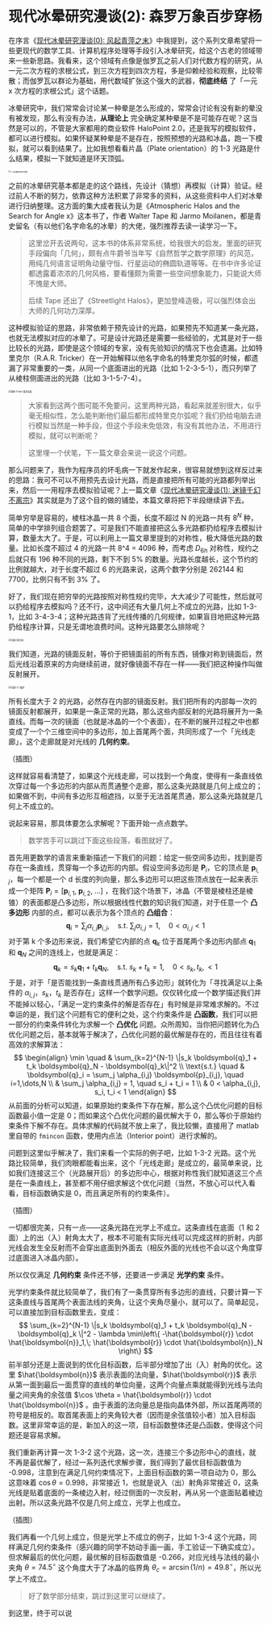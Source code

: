 # 现代冰晕研究漫谈(2): 森罗万象百步穿杨

在序言《[现代冰晕研究漫谈(0): 风起青萍之末](https://zhuanlan.zhihu.com/p/461810067)》中我提到，这个系列文章希望将一些更现代的数学工具、计算机程序处理等手段引入冰晕研究，给这个古老的领域带来一些新思路。我看来，这个领域有点像是伽罗瓦之前人们对代数方程的研究，从一元二次方程的求根公式，到三次方程到四次方程，多是仰赖经验和观察，比较零散；而伽罗瓦以群论为基础，用代数域扩张这个强大的武器，**彻底终结** 了「一元 x 次方程的求根公式」这个话题。

冰晕研究中，我们常常会讨论某一种晕是怎么形成的，常常会讨论有没有新的晕没有被发现，那么有没有办法，**从理论上** 完全确定某种晕是不是可能存在呢？这当然是可以的，不管是大家都用的商业软件 HaloPoint 2.0，还是我写的模拟软件，都可以进行模拟。如果怀疑某种晕是不是存在，按照预想的光路和冰晶，跑一下模拟，就可以看到结果了。比如我想看看片晶（Plate orientation）的 1-3 光路是什么结果，模拟一下就知道是环天顶弧。

<img src="img/rp1-3_plt0.5_s25_i2_note.png" alt="1-3光路的环天顶弧" style="zoom:28%;" />

之前的冰晕研究基本都是走的这个路线，先设计（猜想）再模拟（计算）验证。经过前人不断的努力，依靠这种方法积累了非常多的资料，从这些资料中人们对冰晕进行归纳整理。这方面的集大成者我认为是《Atmospheric Halos and the Search for Angle x》这本书了，作者 Walter Tape 和 Jarmo Moilanen，都是青史留名（有以他们名字命名的冰晕）的大佬，强烈推荐去读一读学习一下。

> 这里岔开去说两句，这本书的体系非常系统，给我很大的启发。里面的研究手段偏向「几何」，颇有点牛爵爷当年写《自然哲学之数学原理》的风范，用纯几何语言证明角动量守恒、行星运动的椭圆轨道等等。在书中许多论证都透露着浓浓的几何风格，要看懂颇为需要一些空间想象能力，只能说大师不愧是大师。
>
> 后续 Tape 还出了《Streetlight Halos》，更加登峰造极，可以强烈体会出大师的几何功力深厚。

这种模拟验证的思路，非常依赖于预先设计的光路，如果预先不知道某一条光路，也就无法模拟对应的冰晕了。可是设计光路还是需要一些经验的，尤其是对于一些比较长的光路，即使是这个领域的专家，没有先验知识的情况下也会遗漏。比如特里克尔（R.A.R. Tricker）在一开始解释以他名字命名的特里克尔弧的时候，都遗漏了非常重要的一类，从同一个底面进出的光路（比如 1-2-3-5-1），而只列举了从棱柱侧面进出的光路（比如 3-1-5-7-4）。

<img src="img/Tricker_arc_raypath.png" alt="两种 Tricker 弧的光路" style="zoom:30%;" />

> 大家看到这两个图可能不免要问，这里两种光路，看起来就差别很大，似乎毫无相似性，怎么能判断他们最后都形成特里克尔弧呢？我们扔给电脑去进行模拟当然是一种手段，但这个手段未免低效，有没有其他办法，不用进行模拟，就可以判断呢？
>
> 这里埋一个伏笔，下一篇文章会来说一说这个问题。

那么问题来了，我作为程序员的坏毛病一下就发作起来，很容易就想到这样反过来的思路：我可不可以不用预先去设计光路，而是直接把所有可能的光路都列举出来，然后一一用程序去模拟验证呢？上一篇文章《[现代冰晕研究漫谈(1): 迷镜千幻不离宗](https://zhuanlan.zhihu.com/p/462717356)》其实就是为了这个目的做的铺垫，本篇文章将把下半段继续讲下去。

简单穷举是容易的，棱柱冰晶一共 8 个面，长度不超过 N 的光路一共有 $8^N$ 种，简单的中学排列组合题罢了。可是我们不能直接把这么多光路都扔给程序去模拟计算，数量太大了。于是，可以利用上一篇文章里提到的对称性，极大降低光路的数量。比如长度不超过 4 的光路一共 8^4 = 4096 种，而考虑 $D_{6h}$ 对称性，规约之后就只有 196 种不同的光路，剩下不到 5% 的数量。光路长度越长，这个节约的比例就越大，对于长度不超过 6 的光路来说，这两个数字分别是 262144 和 7700，比例只有不到 3% 了。

好了，我们现在把穷举的光路按照对称性规约完毕，大大减少了可能性，然后就可以扔给程序去模拟吗？还不行，这中间还有大量几何上不成立的光路，比如 1-3-1，比如 3-4-3-4；这种光路违背了光线传播的几何规律，如果盲目地把这种光路扔给程序计算，只是无谓地浪费时间。这种光路要怎么排除呢？

<img src="img/geo_validation.png" alt="光路几何约束" style="zoom:30%;" />

我们知道，光路的镜面反射，等价于把镜面前的所有东西，镜像对称到镜面后，然后光线沿着原来的方向继续前进，就好像镜面不存在一样——我们把这种操作叫做反射展开。

<img src="img/expand_rp132_fn_00.png" alt="光路1-3-2展开" style="zoom:30%;" />

所有长度大于 2 的光路，必然存在内部的镜面反射。我们把所有的内部每一次的镜面反射都展开，如果是一条正常的光路，那么这些内部反射的光路将展开为一条直线。而每一次的镜面（也就是冰晶的一个个表面），在不断的展开过程之中也都变成了一个个三维空间中的多边形，加上首尾两个面，共同形成了一个「光线走廊」，这个走廊就是对光线的 **几何约束**。

（插图）

这样就容易看清楚了，如果这个光线走廊，可以找到一个角度，使得有一条直线依次穿过每一个多边形的内部从而贯通整个走廊，那么这条光路就是几何上成立的；如果做不到，中间有多边形互相遮挡，以至于无法首尾贯通，那么这条光路就是几何上不成立的。

说起来容易，那具体要怎么求解呢？下面开始一点点数学。

> 数学苦手可以跳过下面这些段落，看图就好了。

首先用更数学的语言来重新描述一下我们的问题：给定一些空间多边形，找到是否存在一条直线，贯穿每一个多边形的内部。假设空间多边形是 $\mathbf{P}_i$，它的顶点是 $\boldsymbol{p}_{i,j}$，每一个都是一个 d 长度的列向量，那么多边形可以把这些顶点放在一起来表示成一个矩阵 $\mathbf{P}_i=\left[\boldsymbol{p}_{i,1},\; \boldsymbol{p}_{i,2},\;\dots\right]$ ，在我们这个场景下，冰晶（不管是棱柱还是棱锥）的表面都是凸多边形，所以根据线性代数的知识我们知道，对于任意一个 **凸多边形** 内部的点，都可以表示为各个顶点的 **凸组合**：
$$
\boldsymbol{q}_i = \sum_j \alpha_{i,j} \boldsymbol{p}_{i,j}, \quad \text{s.t. } \sum_j \alpha_{i,j} = 1, \quad 0 < \alpha_{i,j} < 1
$$
对于第 k 个多边形来说，我们希望它内部的点 $\boldsymbol{q}_k$ 位于首尾两个多边形内部点 $\boldsymbol{q}_1$ 和 $\boldsymbol{q}_N$ 之间的连线上，也就是满足：
$$
\boldsymbol{q}_k = s_k \boldsymbol{q}_1 + t_k \boldsymbol{q}_N, \quad \text{s.t. } s_k + t_k = 1, \quad 0 < s_k, t_k, < 1
$$
于是，对于「是否能找到一条直线贯通所有凸多边形」就转化为「寻找满足以上条件的 $\alpha_{i,j}$，$s_k$，$t_k$ 是否存在」这样一个数学问题。仅仅转化成一个数学描述我们并不能掉以轻心，「满足一定约束条件的解是否存在」有时候是非常难求解的。不过幸运的是，我们这个问题有它的便利之处，这个约束条件是 **凸函数**，我们可以把一部分的约束条件转化为求解一个 **凸优化** 问题。众所周知，当你把问题转化为凸优化问题之后，基本就等于解决了，凸优化问题的最优解是存在的，而且往往有着高效的求解算法：
$$
\begin{align}
\min \quad & \sum_{k=2}^{N-1} \|s_k \boldsymbol{q}_1 + t_k \boldsymbol{q}_N - \boldsymbol{q}_k\|^2 \\
\text{s.t.} \quad & \boldsymbol{q}_i = \sum_j \alpha_{i,j} \boldsymbol{p}_{i,j}, \quad i=1,\dots,N \\
& \sum_j \alpha_{i,j} = 1, \quad s_i + t_i = 1 \\
& 0 < \alpha_{i,j}, s_i, t_i < 1
\end{align}
$$
从前面的分析可以知道，如果原始约束条件下存在解，那么这个凸优化问题的目标函数最小值一定是 0；而如果这个凸优化问题的最优解大于 0，那么等价于原始约束条件下解不存在。具体求解的代码就不放上来了，我比较懒，直接用了 matlab 里自带的 `fmincon` 函数，使用内点法（Interior point）进行求解的。

问题到这里似乎解决了，我们来看一个实际的例子吧，比如 1-3-2 光路。这个光路比较简单，我们肉眼都能看出来，这个「光线走廊」是成立的，最简单来说，比如我们连接这三个（光路展开后）的多边形中心，根据对称性我们就知道这三个点是在一条直线上，甚至都不用仔细求解这个优化问题（当然，不放心可以代入看看，目标函数确实是 0，而且满足所有的约束条件）。

（插图）

一切都很完美，只有一点——这条光路在光学上不成立。这条直线在底面（1 和 2 面）上的出（入）射角太大了，根本不可能有实际光线可以完成这样的折射，内部光线会发生全反射而不会穿出底面到外面去（相反外面的光线也不会以这个角度穿过底面进入冰晶内部）。

所以仅仅满足 **几何约束** 条件还不够，还要进一步满足 **光学约束** 条件。

光学约束条件就比较简单了，我们有了一条贯穿所有多边形的直线，只要计算一下这条直线与首尾两个表面法线的夹角，让这个夹角尽量小，就可以了。简单起见，可以直接加到目标函数里去，变成：
$$
\sum_{k=2}^{N-1} \|s_k \boldsymbol{q}_1 + t_k \boldsymbol{q}_N - \boldsymbol{q}_k \|^2 - \lambda \min\left\{ -\hat{\boldsymbol{r}} \cdot \hat{\boldsymbol{n}}_1,\; \hat{\boldsymbol{r}} \cdot \hat{\boldsymbol{n}}_N \right\}
$$
前半部分还是上面说到的优化目标函数，后半部分增加了出（入）射角的优化。这里 $\hat{\boldsymbol{n}}$ 表示表面的法向量，$\hat{\boldsymbol{r}}$ 表示从第一面到最后一面贯穿的直线的单位向量，这两个向量点乘就能得到光线与法向量之间夹角的余弦值 $\cos \theta = \hat{\boldsymbol{r}} \cdot \hat{\boldsymbol{n}}$ 。由于表面的法向量总是指向晶体外部，所以首尾两项的符号是相反的。取首尾表面上的夹角较大者（因而是余弦值较小者）加入目标函数。这里非常幸运的是，新加入的这一项，目标函数整体还是凸函数，使得这个问题还是容易求解。

我们重新再计算一次 1-3-2 这个光路，这一次，连接三个多边形中心的直线，就不再是最优解了，经过一系列迭代求解步骤，我们得到了最优目标函数值为 -0.998，注意到在满足几何约束情况下，上面目标函数的第一项自动为 0，那么这意味着 $\cos \theta = 0.998$，非常接近 1，也就是说入（出）射角非常接近 0，这条光线是贴着底面的一条棱边入射，经过侧面的一次反射，再从另一个底面贴着棱边出射。所以这条光路不仅是几何上成立，光学上也成立。

（插图）

我们再看一个几何上成立，但是光学上不成立的例子，比如 1-3-4 这个光路，同样满足几何约束条件（感兴趣的同学不妨动手画一画，手工验证一下确实成立）。但求解最后的优化问题，最优解的目标函数值是 -0.266，对应光线与法线的最小夹角 $\theta = 74.5^\circ$ 这个角度大于了冰晶的临界角 $\theta_c = \arcsin(1/n) = 49.8^\circ$，所以光学上不成立。

> 好了数学部分结束，跳过到这里可以继续了。

到这里，终于可以说
